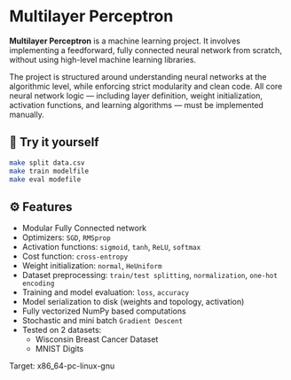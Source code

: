 # Multilayer Perceptron

**Multilayer Perceptron** is a machine learning project.
It involves implementing a feedforward, fully connected neural network from scratch, without using high-level machine learning libraries.

The project is structured around understanding neural networks at the algorithmic level, while enforcing strict modularity and clean code.
All core neural network logic — including layer definition, weight initialization, activation functions, and learning algorithms — must be implemented manually.

## 🔨 Try it yourself

```bash
make split data.csv
make train modelfile
make eval modefile
```

## ⚙️ Features

- Modular Fully Connected network
- Optimizers: `SGD`, `RMSprop`
- Activation functions: `sigmoid`, `tanh`, `ReLU`, `softmax`
- Cost function: `cross-entropy`
- Weight initialization: `normal`, `HeUniform`
- Dataset preprocessing: `train/test splitting`, `normalization`, `one-hot encoding`
- Training  and model evaluation: `loss`, `accuracy`
- Model serialization to disk (weights and topology, activation)
- Fully vectorized NumPy based computations
- Stochastic and mini batch `Gradient Descent`
- Tested on 2 datasets:
  - Wisconsin Breast Cancer Dataset
  - MNIST Digits

Target: x86_64-pc-linux-gnu

